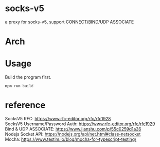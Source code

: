 # socks-v5
a proxy for socks-v5, support CONNECT/BIND/UDP ASSOCIATE

# Arch


# Usage
Build the program first.
```shell
npm run build
```


# reference 
SocksV5 RFC: https://www.rfc-editor.org/rfc/rfc1928
<br>SocksV5 Username/Password Auth: https://www.rfc-editor.org/rfc/rfc1929
<br>Bind & UDP ASSOCIATE: https://www.jianshu.com/p/55c0259d1a36
<br>Nodejs Socket API: https://nodejs.org/api/net.html#class-netsocket
<br>Mocha: https://www.testim.io/blog/mocha-for-typescript-testing/
